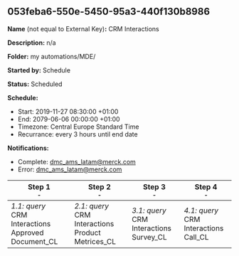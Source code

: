 ## 053feba6-550e-5450-95a3-440f130b8986

**Name** (not equal to External Key)**:** CRM Interactions

**Description:** n/a

**Folder:** my automations/MDE/

**Started by:** Schedule

**Status:** Scheduled

**Schedule:**

* Start: 2019-11-27 08:30:00 +01:00
* End: 2079-06-06 00:00:00 +01:00
* Timezone: Central Europe Standard Time
* Recurrance: every 3 hours until end date

**Notifications:**

* Complete: dmc_ams_latam@merck.com
* Error: dmc_ams_latam@merck.com

| Step 1<br>_<small>-</small>_ | Step 2<br>_<small>-</small>_ | Step 3<br>_<small>-</small>_ | Step 4<br>_<small>-</small>_ |
| --- | --- | --- | --- |
| _1.1: query_<br>CRM Interactions Approved Document_CL | _2.1: query_<br>CRM Interactions Product Metrices_CL | _3.1: query_<br>CRM Interactions Survey_CL | _4.1: query_<br>CRM Interactions Call_CL |
